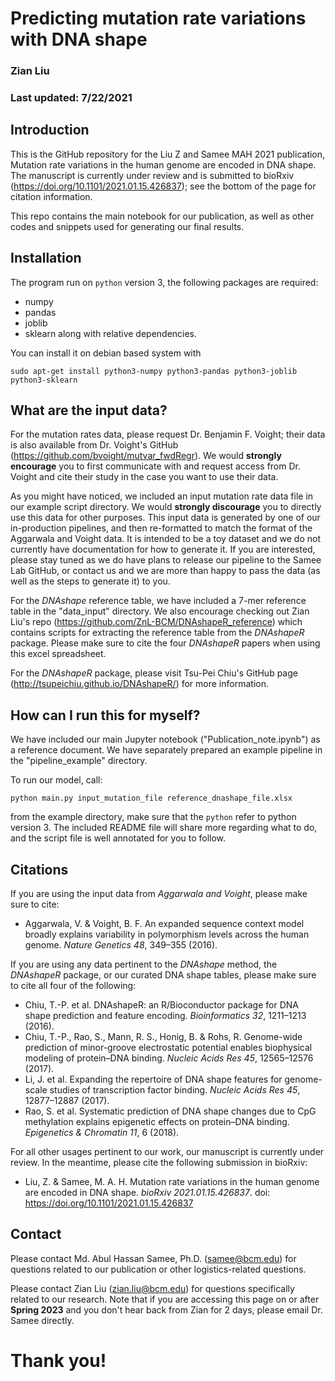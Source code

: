 # Predicting mutation rate variations with DNA shape
### Zian Liu
### Last updated: 7/22/2021

## Introduction

This is the GitHub repository for the Liu Z and Samee MAH 2021 publication, Mutation rate variations in the human genome are encoded in DNA shape. The manuscript is currently under review and is submitted to bioRxiv (https://doi.org/10.1101/2021.01.15.426837); see the bottom of the page for citation information.

This repo contains the main notebook for our publication, as well as other codes and snippets used for generating our final results. 

## Installation

The program run on `python` version 3, the following packages are required:
 * numpy
 * pandas
 * joblib
 * sklearn
along with relative dependencies.

You can install it on debian based system with
```
sudo apt-get install python3-numpy python3-pandas python3-joblib python3-sklearn
```
 

## What are the input data?

For the mutation rates data, please request Dr. Benjamin F. Voight; their data is also available from Dr. Voight's GitHub (https://github.com/bvoight/mutvar_fwdRegr). We would **strongly encourage** you to first communicate with and request access from Dr. Voight and cite their study in the case you want to use their data. 

As you might have noticed, we included an input mutation rate data file in our example script directory. We would **strongly discourage** you to directly use this data for other purposes. This input data is generated by one of our in-production pipelines, and then re-formatted to match the format of the Aggarwala and Voight data. It is intended to be a toy dataset and we do not currently have documentation for how to generate it. If you are interested, please stay tuned as we do have plans to release our pipeline to the Samee Lab GitHub, or contact us and we are more than happy to pass the data (as well as the steps to generate it) to you.

For the *DNAshape* reference table, we have included a 7-mer reference table in the "data_input" directory. We also encourage checking out Zian Liu's repo (https://github.com/ZnL-BCM/DNAshapeR_reference) which contains scripts for extracting the reference table from the *DNAshapeR* package. Please make sure to cite the four *DNAshapeR* papers when using this excel spreadsheet.

For the *DNAshapeR* package, please visit Tsu-Pei Chiu's GitHub page (http://tsupeichiu.github.io/DNAshapeR/) for more information.

## How can I run this for myself?

We have included our main Jupyter notebook ("Publication_note.ipynb") as a reference document. We have separately prepared an example pipeline in the "pipeline_example" directory. 

To run our model, call:

``python main.py input_mutation_file reference_dnashape_file.xlsx``

from the example directory, make sure that the `python` refer to python version 3. The included README file will share more regarding what to do, and the script file is well annotated for you to follow.

## Citations

If you are using the input data from *Aggarwala and Voight*, please make sure to cite:

* Aggarwala, V. & Voight, B. F. An expanded sequence context model broadly explains variability in polymorphism levels across the human genome. *Nature Genetics 48*, 349–355 (2016).

If you are using any data pertinent to the *DNAshape* method, the *DNAshapeR* package, or our curated DNA shape tables, please make sure to cite all four of the following:

* Chiu, T.-P. et al. DNAshapeR: an R/Bioconductor package for DNA shape prediction and feature encoding. *Bioinformatics 32*, 1211–1213 (2016).
* Chiu, T.-P., Rao, S., Mann, R. S., Honig, B. & Rohs, R. Genome-wide prediction of minor-groove electrostatic potential enables biophysical modeling of protein–DNA binding. *Nucleic Acids Res 45*, 12565–12576 (2017).
* Li, J. et al. Expanding the repertoire of DNA shape features for genome-scale studies of transcription factor binding. *Nucleic Acids Res 45*, 12877–12887 (2017).
* Rao, S. et al. Systematic prediction of DNA shape changes due to CpG methylation explains epigenetic effects on protein–DNA binding. *Epigenetics & Chromatin 11*, 6 (2018).

For all other usages pertinent to our work, our manuscript is currently under review. In the meantime, please cite the following submission in bioRxiv:

* Liu, Z. & Samee, M. A. H. Mutation rate variations in the human genome are encoded in DNA shape. *bioRxiv 2021.01.15.426837*. doi: https://doi.org/10.1101/2021.01.15.426837


## Contact 

Please contact Md. Abul Hassan Samee, Ph.D. (samee@bcm.edu) for questions related to our publication or other logistics-related questions. 

Please contact Zian Liu (zian.liu@bcm.edu) for questions specifically related to our research. Note that if you are accessing this page on or after **Spring 2023** and you don't hear back from Zian for 2 days, please email Dr. Samee directly. 

# Thank you!
